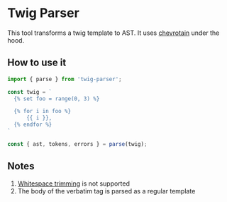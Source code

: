 # Twig Parser

This tool transforms a twig template to AST. It uses [chevrotain](https://chevrotain.io) under the hood.

## How to use it
```js
import { parse } from 'twig-parser';

const twig = `
  {% set foo = range(0, 3) %}

  {% for i in foo %}
      {{ i }},
  {% endfor %}
`

const { ast, tokens, errors } = parse(twig);
```

## Notes
1. [Whitespace trimming](https://twig.symfony.com/doc/3.x/templates.html#whitespace-control) is not supported
1. The body of the verbatim tag is parsed as a regular template
